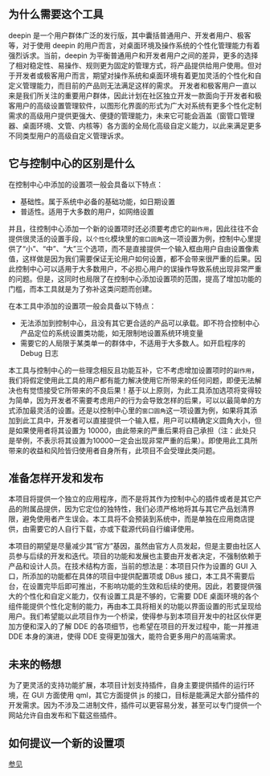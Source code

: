 ## 为什么需要这个工具

deepin 是一个用户群体广泛的发行版，其中囊括普通用户、开发者用户、极客等，对于使用 deepin 的用户而言，对桌面环境及操作系统的个性化管理能力有着强烈诉求。当前，deepin 为平衡普通用户和开发者用户之间的差异，更多的选择了相对稳定性、易操作、规则更为固定的管理方式，将产品提供给用户使用。但对于开发者或极客用户而言，期望对操作系统和桌面环境有着更加灵活的个性化和自定义管理能力，而目前的产品则无法满足这样的需求。
     开发者和极客用户一直以来是我们所关注的重要用户群体，因此计划在社区独立开发一款面向于开发者和极客用户的高级设置管理软件，以图形化界面的形式为广大对系统有更多个性化定制需求的高级用户提供更强大、便捷的管理能力，未来它可能会涵盖（窗管口管理器、桌面环境、文管、内核等）各方面的全局化高级自定义能力，以此来满足更多不同类型用户的高级自定义管理诉求。

## 它与控制中心的区别是什么

在控制中心中添加的设置项一般会具备以下特点：

* 基础性。属于系统中必备的基础功能，如日期设置
* 普适性。适用于大多数的用户，如网络设置

并且，往控制中心添加一个新的设置项时还必须要考虑它的`副作用`，因此往往不会提供很灵活的设置手段，以`个性化`模块里的`窗口圆角`这一项设置为例，控制中心里提供了“小”、“中”、“大”三个选项，而不是直接提供一个输入框由用户自由设置像素值，这样做是因为我们需要保证无论用户如何设置，都不会带来很严重的后果。因此控制中心可以适用于大多数用户，不必担心用户的误操作导致系统出现非常严重的问题。但是，这同时也局限了在控制中心添加设置项的范围，提高了增加功能的门槛，而本工具就是为了弥补这类问题而创建。

在本工具中添加的设置项一般会具备以下特点：

* 无法添加到控制中心，且没有其它更合适的产品可以承载。即不符合控制中心产品定位的系统设置类功能，如无限制地设置系统环境变量
* 需要它的人局限于某类单一的群体中，不适用于大多数人。如开启程序的 Debug 日志

本工具与控制中心的一些理念相反且功能互补，它不考虑增加设置项时的`副作用`，我们将假定使用此工具的用户都有能力解决使用它所带来的任何问题，即便无法解决也有觉悟接受它所带来的不良后果！基于以上原则，为此工具添加选项将变得较为简单，因为开发者不需要考虑用户的行为会导致怎样的后果，可以以最简单的方式添加最灵活的设置。还是以控制中心里的`窗口圆角`这一项设置为例，如果将其添加到此工具中，开发者可以直接提供一个输入框，用户可以精确定义圆角大小，但是如果使用者将其设置为 10000，由此带来的严重后果将自己承担（注：此处只是举例，不表示将其设置为10000一定会出现非常严重的后果）。即使用此工具所带来的收益和风险皆归使用者自身所有，此项目不会受理此类问题。

## 准备怎样开发和发布

本项目将提供一个独立的应用程序，而不是将其作为控制中心的插件或者是其它产品的附属品提供，因为它定位的独特性，我们必须严格地将其与其它产品划清界限，避免使用者产生误会。本工具将不会预装到系统中，而是单独在应用商店提供，由需要它的人自行下载，亦或下载源代码自行编译使用。

本项目的期望是尽量减少其“官方”基因，虽然由官方人员发起，但是主要由社区人员参与后续的开发和迭代。项目的功能和发展也主要由开发者决定，不强制依赖于产品和设计人员。在技术结构方面，当前的想法是：本项目只作为设置的 GUI 入口，所添加的功能都在具体的项目中提供配置项或 DBus 接口，本工具不需要后台，在设置完毕后即可推出，不影响功能的生效和后续的使用。因此，若要提供强大的个性化和自定义能力，仅有设置工具是不够的，它需要 DDE 桌面环境的各个组件能提供个性化定制的能力，再由本工具将相关的功能以界面设置的形式呈现给用户。我们希望能以此项目作为一个桥梁，使得参与到本项目开发中的社区伙伴更加方便和深入的了解 DDE 的各项细节，也希望在项目的开发过程中，能一并推进 DDE 本身的演进，使得 DDE 变得更加强大，能符合更多用户的高端需求。

## 未来的畅想

为了更灵活的支持功能扩展，本项目计划支持插件，自身主要提供插件的运行环境，在 GUI 方面使用 qml，其它方面提供 js 的接口，目标是能满足大部分插件的开发需求。因为不涉及二进制文件，插件可以更容易分发，甚至可以专门提供一个网站允许自由发布和下载这些插件。

## 如何提议一个新的设置项

[参见](https://github.com/linuxdeepin/developer-center/discussions/3236)
